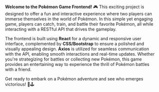 **Welcome to the Pokémon Game Frontend!** 🎮 This exciting project is designed to offer a fun and interactive experience where
two players can immerse themselves in the world of Pokémon. In this simple yet engaging game, players can catch, train, and battle their
favorite Pokémon, all while interacting with a RESTful API that drives the gameplay.

The frontend is built using **React** for a dynamic and responsive user interface, complemented by **CSS/Bootstrap** to ensure a
polished and visually appealing design. **Axios** is utilized for seamless communication with the API, enabling smooth interactions
and real-time updates. Whether you're strategizing for battles or collecting new Pokémon, this game provides an entertaining way to 
experience the thrill of Pokémon battles with a friend.

Get ready to embark on a Pokémon adventure and see who emerges victorious! 🐾🕹️

